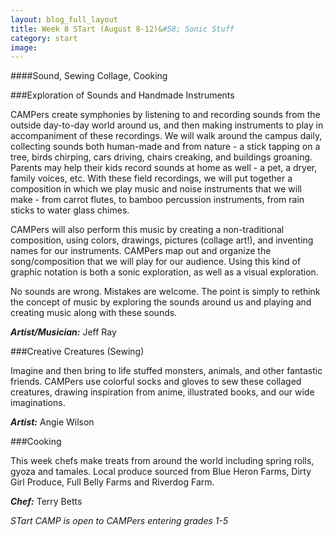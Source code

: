 ```yaml
---
layout: blog_full_layout
title: Week 8 STart (August 8-12)&#58; Sonic Stuff
category: start
image: 
---
```


####Sound, Sewing Collage, Cooking


###Exploration of Sounds and Handmade Instruments

CAMPers create symphonies by listening to and recording sounds from the outside day-to-day world around us, and then making instruments to play in accompaniment of these recordings. We will walk around the campus daily, collecting sounds both human-made and from nature - a stick tapping on a tree, birds chirping, cars driving, chairs creaking, and buildings groaning. Parents may help their kids record sounds at home as well - a pet, a dryer, family voices, etc. With these field recordings, we will put together a composition in which we play music and noise instruments that we will make - from carrot flutes, to bamboo percussion instruments, from rain sticks to water glass chimes. 

CAMPers will also perform this music by creating a non-traditional composition, using colors, drawings, pictures (collage art!), and inventing names for our instruments. CAMPers map out and organize the song/composition that we will play for our audience. Using this kind of graphic notation is both a sonic exploration, as well as a visual exploration. 

No sounds are wrong. Mistakes are welcome. The point is simply to rethink the concept of music by exploring the sounds around us and playing and creating music along with these sounds. 

**_Artist/Musician:_** Jeff Ray


###Creative Creatures (Sewing)

Imagine and then bring to life stuffed monsters, animals, and other fantastic friends. CAMPers use colorful socks and gloves to sew these collaged creatures, drawing inspiration from anime, illustrated books, and our wide imaginations.

**_Artist:_** Angie Wilson


###Cooking

This week chefs make treats from around the world including spring rolls, gyoza and tamales. Local produce sourced from Blue Heron Farms, Dirty Girl Produce, Full Belly Farms and Riverdog Farm. 

**_Chef:_** Terry Betts

*STart CAMP is open to CAMPers entering grades 1-5*
